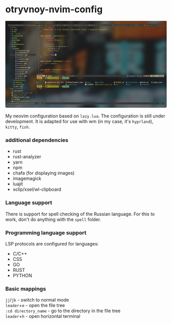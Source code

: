 # otryvnoy-nvim-config

![Screenshot](screenshots/screenshot-1.png)

My neovim configuration based on `lazy.lua`. The configuration is still under development. It is adapted for use with wm (in my case, it's `hyprland`), `kitty`, `fish`.

### additional dependencies
* rust
* rust-analyzer
* yarn
* npm
* chafa (for displaying images)
* imagemagick
* luajit
* xclip/xsel/wl-clipboard

### Language support
There is support for spell checking of the Russian language. For this to work, don't do anything with the `spell` folder.

### Programming language support
LSP protocols are configured for languages:
* C/C++
* CSS
* GO
* RUST
* PYTHON

### Basic mappings
`jj`/`jk` - switch to normal mode  
`leader`+`e` - open the file tree  
`:cd directory_name` - go to the directory in the file tree  
`leader`+`h` - open horizontal terminal  

